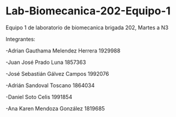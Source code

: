 # Lab-Biomecanica-202-Equipo-1
Equipo 1 de laboratorio de biomecanica brigada 202, Martes a N3

Integrantes:

-Adrian Gauthama Melendez Herrera 1929988

-Juan José Prado Luna 1857363

-José Sebastián Gálvez Campos 1992076

-Adrián Sandoval Toscano 1864034

-Daniel Soto Celis 1991854

-Ana Karen Mendoza González 1819685
